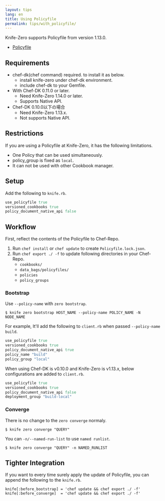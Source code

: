 ```yaml
---
layout: tips
lang: en
title: Using Policyfile
permalink: tips/with_policyfile/
---
```


Knife-Zero supports Policyfile from version 1.13.0.

- [Policyfile](https://docs.chef.io/config_rb_policyfile.html)

## Requirements

- chef-dk(chef command) required. to install it as below.
    - install knife-zero under chef-dk environment.
    - include chef-dk to your Gemfile.
- With Chef-DK 0.11.0 or later.
    - Need Knife-Zero 1.14.0 or later.
    - Supports Native API.
- Chef-DK 0.10.0以下の場合
    - Need Knife-Zero 1.13.x.
    - Not supports Native API.

## Restrictions

If you are using a Policyfile at Knife-Zero, it has the following limitations.

- One Policy that can be used simultaneously.
- policy_group is fixed as `local`.
- It can not be used with other Cookbook manager.


## Setup

Add the following to `knife.rb`.

```ruby
use_policyfile true
versioned_cookbooks true
policy_document_native_api false
```

## Workflow

First, reflect the contents of the Policyfile to Chef-Repo.

1. Run `chef install` or `chef update` to create `Policyfile.lock.json`.
2. Run `chef export ./ -f` to update following directories in your Chef-Repo.
    - `cookbooks/`
    - `data_bags/policyfiles/`
    - `policies`
    - `policy_groups`

### Bootstrap

Use `--policy-name` with `zero bootstrap`.

```
$ knife zero bootstrap HOST_NAME --policy-name POLICY_NAME -N NODE_NAME
```

For example, It'll add the following to `client.rb` when passed `--policy-name build`.

```ruby
use_policyfile true
versioned_cookbooks true
policy_document_native_api true
policy_name "build"
policy_group "local"
```

When using Chef-DK is v0.10.0 and Knife-Zero is v1.13.x, below configurations are added to `client.rb`.

```ruby
use_policyfile true
versioned_cookbooks true
policy_document_native_api false
deployment_group "build-local"
```

### Converge

There is no change to the `zero converge` normaly.

```
$ knife zero converge "QUERY"
```

You can `-n/--named-run-list` to use `named runlist`.

```
$ knife zero converge "QUERY" -n NAMED_RUNLIST
```


## Tighter Integration

If you want to every time surely apply the update of Policyfile, you can append the following to the `knife.rb`.

```
knife[:before_bootstrap] = 'chef update && chef export ./ -f'
knife[:before_converge]  = 'chef update && chef export ./ -f'
```

